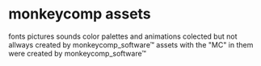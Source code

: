 # monkeycomp assets
fonts pictures sounds color palettes and animations colected but not allways created by monkeycomp_software™
assets with the "MC" in them were created by monkeycomp_software™

 
